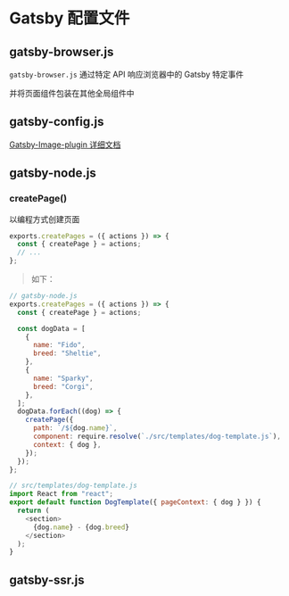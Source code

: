 # Gatsby 配置文件

## gatsby-browser.js

`gatsby-browser.js` 通过特定 API 响应浏览器中的 Gatsby 特定事件

并将页面组件包装在其他全局组件中

## gatsby-config.js

[Gatsby-Image-plugin 详细文档](https://www.gatsbyjs.com/docs/reference/built-in-components/gatsby-plugin-image/#gatsbyimage)

## gatsby-node.js

### createPage()

以编程方式创建页面

```js
exports.createPages = ({ actions }) => {
  const { createPage } = actions;
  // ...
};
```

> 如下：

```js
// gatsby-node.js
exports.createPages = ({ actions }) => {
  const { createPage } = actions;

  const dogData = [
    {
      name: "Fido",
      breed: "Sheltie",
    },
    {
      name: "Sparky",
      breed: "Corgi",
    },
  ];
  dogData.forEach((dog) => {
    createPage({
      path: `/${dog.name}`,
      component: require.resolve(`./src/templates/dog-template.js`),
      context: { dog },
    });
  });
};
```

```js
// src/templates/dog-template.js
import React from "react";
export default function DogTemplate({ pageContext: { dog } }) {
  return (
    <section>
      {dog.name} - {dog.breed}
    </section>
  );
}
```

## gatsby-ssr.js

